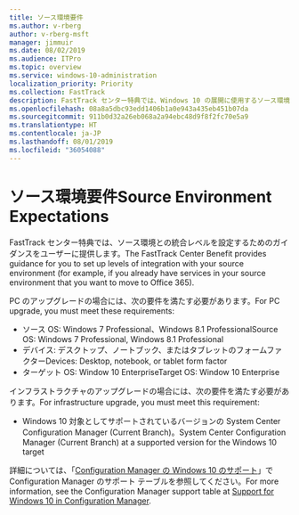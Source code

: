 ```yaml
---
title: ソース環境要件
ms.author: v-rberg
author: v-rberg-msft
manager: jimmuir
ms.date: 08/02/2019
ms.audience: ITPro
ms.topic: overview
ms.service: windows-10-administration
localization_priority: Priority
ms.collection: FastTrack
description: FastTrack センター特典では、Windows 10 の展開に使用するソース環境との統合レベルを設定するためのガイダンスをユーザーに提供します。
ms.openlocfilehash: 08a8a5dbc93edd1406b1a0e943a435eb451b07da
ms.sourcegitcommit: 911b0d32a26eb068a2a94ebc48d9f8f2fc70e5a9
ms.translationtype: HT
ms.contentlocale: ja-JP
ms.lasthandoff: 08/01/2019
ms.locfileid: "36054088"
---
```

# <a name="source-environment-expectations"></a><span data-ttu-id="968a7-103">ソース環境要件</span><span class="sxs-lookup"><span data-stu-id="968a7-103">Source Environment Expectations</span></span>

<span data-ttu-id="968a7-104">FastTrack センター特典では、ソース環境との統合レベルを設定するためのガイダンスをユーザーに提供します。</span><span class="sxs-lookup"><span data-stu-id="968a7-104">The FastTrack Center Benefit provides guidance for you to set up levels of integration with your source environment (for example, if you already have services in your source environment that you want to move to Office 365).</span></span>
  
<span data-ttu-id="968a7-105">PC のアップグレードの場合には、次の要件を満たす必要があります。</span><span class="sxs-lookup"><span data-stu-id="968a7-105">For PC upgrade, you must meet these requirements:</span></span>

- <span data-ttu-id="968a7-106">ソース OS: Windows 7 Professional、Windows 8.1 Professional</span><span class="sxs-lookup"><span data-stu-id="968a7-106">Source OS: Windows 7 Professional, Windows 8.1 Professional</span></span>
- <span data-ttu-id="968a7-107">デバイス: デスクトップ、ノートブック、またはタブレットのフォームファクター</span><span class="sxs-lookup"><span data-stu-id="968a7-107">Devices: Desktop, notebook, or tablet form factor</span></span>
- <span data-ttu-id="968a7-108">ターゲット OS: Window 10 Enterprise</span><span class="sxs-lookup"><span data-stu-id="968a7-108">Target OS: Window 10 Enterprise</span></span>

<span data-ttu-id="968a7-109">インフラストラクチャのアップグレードの場合には、次の要件を満たす必要があります。</span><span class="sxs-lookup"><span data-stu-id="968a7-109">For infrastructure upgrade, you must meet this requirement:</span></span>   

- <span data-ttu-id="968a7-110">Windows 10 対象としてサポートされているバージョンの System Center Configuration Manager (Current Branch)。</span><span class="sxs-lookup"><span data-stu-id="968a7-110">System Center Configuration Manager (Current Branch) at a supported version for the Windows 10 target</span></span>

<span data-ttu-id="968a7-111">詳細については、「[Configuration Manager の Windows 10 のサポート](https://docs.microsoft.com/ja-JP/sccm/core/plan-design/configs/support-for-windows-10)」で Configuration Manager のサポート テーブルを参照してください。</span><span class="sxs-lookup"><span data-stu-id="968a7-111">For more information, see the Configuration Manager support table at [Support for Windows 10 in Configuration Manager](https://docs.microsoft.com/en-us/sccm/core/plan-design/configs/support-for-windows-10).</span></span>
  

 
